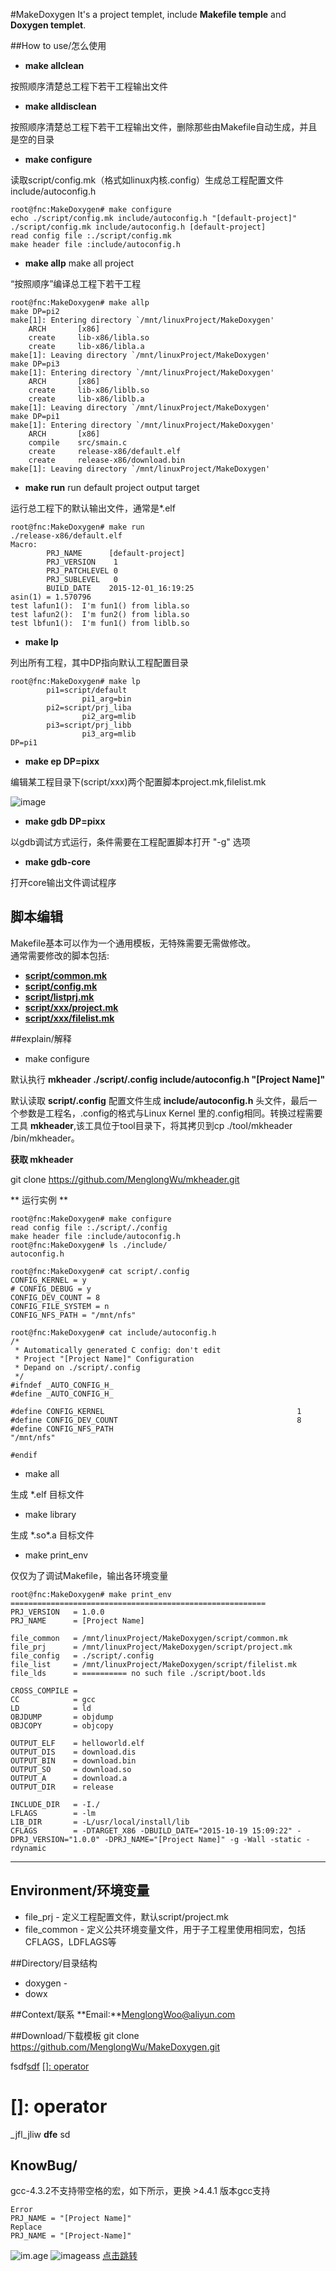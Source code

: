 #MakeDoxygen
It's a project templet, include **Makefile temple** and **Doxygen templet**.

##How to use/怎么使用

* **make allclean**  

按照顺序清楚总工程下若干工程输出文件  


* **make alldisclean**

按照顺序清楚总工程下若干工程输出文件，删除那些由Makefile自动生成，并且是空的目录

* **make configure**

读取script/config.mk（格式如linux内核.config）生成总工程配置文件include/autoconfig.h

```
root@fnc:MakeDoxygen# make configure 
echo ./script/config.mk include/autoconfig.h "[default-project]"
./script/config.mk include/autoconfig.h [default-project]
read config file :./script/config.mk
make header file :include/autoconfig.h
```

* **make allp** make all project

“按照顺序”编译总工程下若干工程

```
root@fnc:MakeDoxygen# make allp
make DP=pi2
make[1]: Entering directory `/mnt/linuxProject/MakeDoxygen'
    ARCH       [x86]
    create     lib-x86/libla.so
    create     lib-x86/libla.a
make[1]: Leaving directory `/mnt/linuxProject/MakeDoxygen'
make DP=pi3
make[1]: Entering directory `/mnt/linuxProject/MakeDoxygen'
    ARCH       [x86]
    create     lib-x86/liblb.so
    create     lib-x86/liblb.a
make[1]: Leaving directory `/mnt/linuxProject/MakeDoxygen'
make DP=pi1
make[1]: Entering directory `/mnt/linuxProject/MakeDoxygen'
    ARCH       [x86]
    compile    src/smain.c
    create     release-x86/default.elf
    create     release-x86/download.bin
make[1]: Leaving directory `/mnt/linuxProject/MakeDoxygen'
```

* **make run** run default project output target

运行总工程下的默认输出文件，通常是*.elf

```
root@fnc:MakeDoxygen# make run
./release-x86/default.elf
Macro:
        PRJ_NAME      [default-project]
        PRJ_VERSION    1
        PRJ_PATCHLEVEL 0
        PRJ_SUBLEVEL   0
        BUILD_DATE    2015-12-01_16:19:25
asin(1) = 1.570796
test lafun1():  I'm fun1() from libla.so
test lafun2():  I'm fun2() from libla.so
test lbfun1():  I'm fun1() from liblb.so
```


* **make lp**

列出所有工程，其中DP指向默认工程配置目录
```
root@fnc:MakeDoxygen# make lp
        pi1=script/default
                pi1_arg=bin
        pi2=script/prj_liba
                pi2_arg=mlib
        pi3=script/prj_libb
                pi3_arg=mlib
DP=pi1
```

* **make ep DP=pixx**

编辑某工程目录下(script/xxx)两个配置脚本project.mk,filelist.mk

![image](doc/image/ep.png)

* **make gdb DP=pixx**

以gdb调试方式运行，条件需要在工程配置脚本打开 "-g" 选项

* **make gdb-core**

打开core输出文件调试程序

## 脚本编辑

Makefile基本可以作为一个通用模板，无特殊需要无需做修改。  
通常需要修改的脚本包括:


* [**script/common.mk** ](./script/README.md)  
* [**script/config.mk** ](./script/README.md)  
* [**script/listprj.mk** ](./script/README.md)  
* [**script/xxx/project.mk** ](./script/README.md)   
* [**script/xxx/filelist.mk** ](./script/README.md)   




##explain/解释
* make configure

默认执行 **mkheader ./script/.config include/autoconfig.h "[Project Name]"**

默认读取 **script/.config** 配置文件生成 **include/autoconfig.h** 头文件，最后一个参数是工程名，.config的格式与Linux Kernel 里的.config相同。转换过程需要工具 **mkheader**,该工具位于tool目录下，将其拷贝到cp ./tool/mkheader /bin/mkheader。

**获取 mkheader**

git clone https://github.com/MenglongWu/mkheader.git

** 运行实例 ** 

```
root@fnc:MakeDoxygen# make configure 
read config file :./script/./config
make header file :include/autoconfig.h
root@fnc:MakeDoxygen# ls ./include/
autoconfig.h
```

```
root@fnc:MakeDoxygen# cat script/.config 
CONFIG_KERNEL = y
# CONFIG_DEBUG = y
CONFIG_DEV_COUNT = 8
CONFIG_FILE_SYSTEM = n
CONFIG_NFS_PATH = "/mnt/nfs"

```

```
root@fnc:MakeDoxygen# cat include/autoconfig.h 
/*
 * Automatically generated C config: don't edit
 * Project "[Project Name]" Configuration
 * Depand on ./script/.config
 */
#ifndef _AUTO_CONFIG_H_
#define _AUTO_CONFIG_H_

#define CONFIG_KERNEL                                           1
#define CONFIG_DEV_COUNT                                        8
#define CONFIG_NFS_PATH                                         "/mnt/nfs"

#endif
```



* make all

生成 *.elf 目标文件

* make library

生成 *.so\*.a 目标文件

* make print_env


仅仅为了调试Makefile，输出各环境变量


```
root@fnc:MakeDoxygen# make print_env 
=========================================================
PRJ_VERSION   = 1.0.0
PRJ_NAME      = [Project Name]

file_common   = /mnt/linuxProject/MakeDoxygen/script/common.mk
file_prj      = /mnt/linuxProject/MakeDoxygen/script/project.mk
file_config   = ./script/.config
file_list     = /mnt/linuxProject/MakeDoxygen/script/filelist.mk
file_lds      = ========== no such file ./script/boot.lds

CROSS_COMPILE =
CC            = gcc
LD            = ld
OBJDUMP       = objdump
OBJCOPY       = objcopy

OUTPUT_ELF    = helloworld.elf
OUTPUT_DIS    = download.dis
OUTPUT_BIN    = download.bin
OUTPUT_SO     = download.so
OUTPUT_A      = download.a
OUTPUT_DIR    = release

INCLUDE_DIR   = -I./
LFLAGS        = -lm
LIB_DIR       = -L/usr/local/install/lib
CFLAGS        = -DTARGET_X86 -DBUILD_DATE="2015-10-19 15:09:22" -DPRJ_VERSION="1.0.0" -DPRJ_NAME="[Project Name]" -g -Wall -static -rdynamic
```

---

## Environment/环境变量
* file_prj - 定义工程配置文件，默认script/project.mk
* file_common - 定义公共环境变量文件，用于子工程里使用相同宏，包括CFLAGS，LDFLAGS等 

##Directory/目录结构
* doxygen - 
* dowx


##Context/联系
**Email:**MenglongWoo@aliyun.com

##Download/下载模板
git clone https://github.com/MenglongWu/MakeDoxygen.git


fsdf[sdf](operator)
[[]: operator](operator)
# []: operator
_jfl_jliw **dfe**
sd

## KnowBug/
gcc-4.3.2不支持带空格的宏，如下所示，更换 >4.4.1 版本gcc支持
```
Error
PRJ_NAME = "[Project Name]"
Replace
PRJ_NAME = "[Project-Name]"
```

![im.age](http://img-storage.qiniudn.com/15-10-21/68367498.jpg) 
![imageass](image/af.bmp)
[点击跳转](#KnowBug/)
